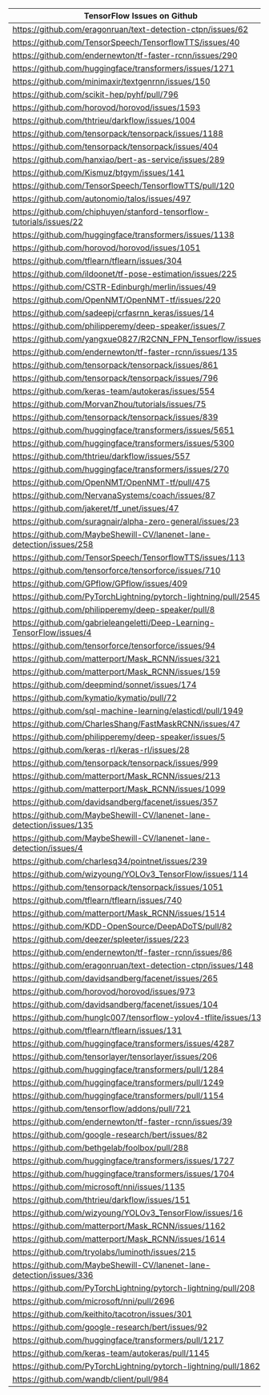 | TensorFlow Issues on Github                                  |
| ------------------------------------------------------------ |
| https://github.com/eragonruan/text-detection-ctpn/issues/62  |
| https://github.com/TensorSpeech/TensorflowTTS/issues/40      |
| https://github.com/endernewton/tf-faster-rcnn/issues/290     |
| https://github.com/huggingface/transformers/issues/1271      |
| https://github.com/minimaxir/textgenrnn/issues/150           |
| https://github.com/scikit-hep/pyhf/pull/796                  |
| https://github.com/horovod/horovod/issues/1593               |
| https://github.com/thtrieu/darkflow/issues/1004              |
| https://github.com/tensorpack/tensorpack/issues/1188         |
| https://github.com/tensorpack/tensorpack/issues/404          |
| https://github.com/hanxiao/bert-as-service/issues/289        |
| https://github.com/Kismuz/btgym/issues/141                   |
| https://github.com/TensorSpeech/TensorflowTTS/pull/120       |
| https://github.com/autonomio/talos/issues/497                |
| https://github.com/chiphuyen/stanford-tensorflow-tutorials/issues/22 |
| https://github.com/huggingface/transformers/issues/1138      |
| https://github.com/horovod/horovod/issues/1051               |
| https://github.com/tflearn/tflearn/issues/304                |
| https://github.com/ildoonet/tf-pose-estimation/issues/225    |
| https://github.com/CSTR-Edinburgh/merlin/issues/49           |
| https://github.com/OpenNMT/OpenNMT-tf/issues/220             |
| https://github.com/sadeepj/crfasrnn_keras/issues/14          |
| https://github.com/philipperemy/deep-speaker/issues/7        |
| https://github.com/yangxue0827/R2CNN_FPN_Tensorflow/issues/7 |
| https://github.com/endernewton/tf-faster-rcnn/issues/135     |
| https://github.com/tensorpack/tensorpack/issues/861          |
| https://github.com/tensorpack/tensorpack/issues/796          |
| https://github.com/keras-team/autokeras/issues/554           |
| https://github.com/MorvanZhou/tutorials/issues/75            |
| https://github.com/tensorpack/tensorpack/issues/839          |
| https://github.com/huggingface/transformers/issues/5651      |
| https://github.com/huggingface/transformers/issues/5300      |
| https://github.com/thtrieu/darkflow/issues/557               |
| https://github.com/huggingface/transformers/issues/270       |
| https://github.com/OpenNMT/OpenNMT-tf/pull/475               |
| https://github.com/NervanaSystems/coach/issues/87            |
| https://github.com/jakeret/tf_unet/issues/47                 |
| https://github.com/suragnair/alpha-zero-general/issues/23    |
| https://github.com/MaybeShewill-CV/lanenet-lane-detection/issues/258 |
| https://github.com/TensorSpeech/TensorflowTTS/issues/113     |
| https://github.com/tensorforce/tensorforce/issues/710        |
| https://github.com/GPflow/GPflow/issues/409                  |
| https://github.com/PyTorchLightning/pytorch-lightning/pull/2545 |
| https://github.com/philipperemy/deep-speaker/pull/8          |
| https://github.com/gabrieleangeletti/Deep-Learning-TensorFlow/issues/4 |
| https://github.com/tensorforce/tensorforce/issues/94         |
| https://github.com/matterport/Mask_RCNN/issues/321           |
| https://github.com/matterport/Mask_RCNN/issues/159           |
| https://github.com/deepmind/sonnet/issues/174                |
| https://github.com/kymatio/kymatio/pull/72                   |
| https://github.com/sql-machine-learning/elasticdl/pull/1949  |
| https://github.com/CharlesShang/FastMaskRCNN/issues/47       |
| https://github.com/philipperemy/deep-speaker/issues/5        |
| https://github.com/keras-rl/keras-rl/issues/28               |
| https://github.com/tensorpack/tensorpack/issues/999          |
| https://github.com/matterport/Mask_RCNN/issues/213           |
| https://github.com/matterport/Mask_RCNN/issues/1099          |
| https://github.com/davidsandberg/facenet/issues/357          |
| https://github.com/MaybeShewill-CV/lanenet-lane-detection/issues/135 |
| https://github.com/MaybeShewill-CV/lanenet-lane-detection/issues/4 |
| https://github.com/charlesq34/pointnet/issues/239            |
| https://github.com/wizyoung/YOLOv3_TensorFlow/issues/114     |
| https://github.com/tensorpack/tensorpack/issues/1051         |
| https://github.com/tflearn/tflearn/issues/740                |
| https://github.com/matterport/Mask_RCNN/issues/1514          |
| https://github.com/KDD-OpenSource/DeepADoTS/pull/82          |
| https://github.com/deezer/spleeter/issues/223                |
| https://github.com/endernewton/tf-faster-rcnn/issues/86      |
| https://github.com/eragonruan/text-detection-ctpn/issues/148 |
| https://github.com/davidsandberg/facenet/issues/265          |
| https://github.com/horovod/horovod/issues/973                |
| https://github.com/davidsandberg/facenet/issues/104          |
| https://github.com/hunglc007/tensorflow-yolov4-tflite/issues/135 |
| https://github.com/tflearn/tflearn/issues/131                |
| https://github.com/huggingface/transformers/issues/4287      |
| https://github.com/tensorlayer/tensorlayer/issues/206        |
| https://github.com/huggingface/transformers/pull/1284        |
| https://github.com/huggingface/transformers/pull/1249        |
| https://github.com/huggingface/transformers/pull/1154        |
| https://github.com/tensorflow/addons/pull/721                |
| https://github.com/endernewton/tf-faster-rcnn/issues/39      |
| https://github.com/google-research/bert/issues/82            |
| https://github.com/bethgelab/foolbox/pull/288                |
| https://github.com/huggingface/transformers/issues/1727      |
| https://github.com/huggingface/transformers/issues/1704      |
| https://github.com/microsoft/nni/issues/1135                 |
| https://github.com/thtrieu/darkflow/issues/151               |
| https://github.com/wizyoung/YOLOv3_TensorFlow/issues/16      |
| https://github.com/matterport/Mask_RCNN/issues/1162          |
| https://github.com/matterport/Mask_RCNN/issues/1614          |
| https://github.com/tryolabs/luminoth/issues/215              |
| https://github.com/MaybeShewill-CV/lanenet-lane-detection/issues/336 |
| https://github.com/PyTorchLightning/pytorch-lightning/pull/208 |
| https://github.com/microsoft/nni/pull/2696                   |
| https://github.com/keithito/tacotron/issues/301              |
| https://github.com/google-research/bert/issues/92            |
| https://github.com/huggingface/transformers/pull/1217        |
| https://github.com/keras-team/autokeras/pull/1145            |
| https://github.com/PyTorchLightning/pytorch-lightning/pull/1862 |
| https://github.com/wandb/client/pull/984                     |